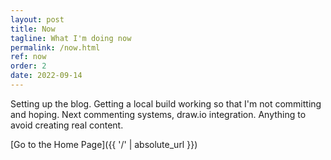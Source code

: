 ```yaml
---
layout: post
title: Now
tagline: What I'm doing now
permalink: /now.html
ref: now
order: 2
date: 2022-09-14
---
```


Setting up the blog. Getting a local build working so that I'm not committing and hoping. Next commenting systems, draw.io integration. Anything to avoid creating real content.

[Go to the Home Page]({{ '/' | absolute_url }})
